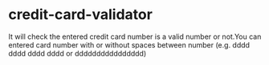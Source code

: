 # credit-card-validator
It will check the entered credit card number is a valid number or not.You can entered card number with or without spaces between number (e.g. dddd dddd dddd dddd or dddddddddddddddd)
